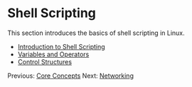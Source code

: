 
# Shell Scripting

This section introduces the basics of shell scripting in Linux.

*   [Introduction to Shell Scripting](./introduction.md)
*   [Variables and Operators](./variables-and-operators.md)
*   [Control Structures](./control-structures.md)

Previous: [Core Concepts](../03-core-concepts/index.md)
Next: [Networking](../05-networking/index.md)
